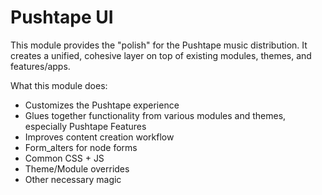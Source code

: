 # Pushtape UI

This module provides the "polish" for the Pushtape music distribution. It creates a
unified, cohesive layer on top of existing modules, themes, and features/apps.

What this module does:
- Customizes the Pushtape experience
- Glues together functionality from various modules and themes, especially Pushtape Features
- Improves content creation workflow
- Form_alters for node forms
- Common CSS + JS
- Theme/Module overrides
- Other necessary magic

